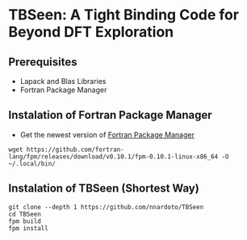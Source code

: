 # TBSeen: A Tight Binding Code for Beyond DFT Exploration

## Prerequisites
* Lapack and Blas Libraries
* Fortran Package Manager

## Instalation of Fortran Package Manager
* Get the newest version of [Fortran Package Manager](https://fpm.fortran-lang.org/install/index.html)
```
wget https://github.com/fortran-lang/fpm/releases/download/v0.10.1/fpm-0.10.1-linux-x86_64 -O ~/.local/bin/
```

## Instalation of TBSeen (Shortest Way)
```
git clone --depth 1 https://github.com/nnardoto/TBSeen
cd TBSeen
fpm build
fpm install
```
